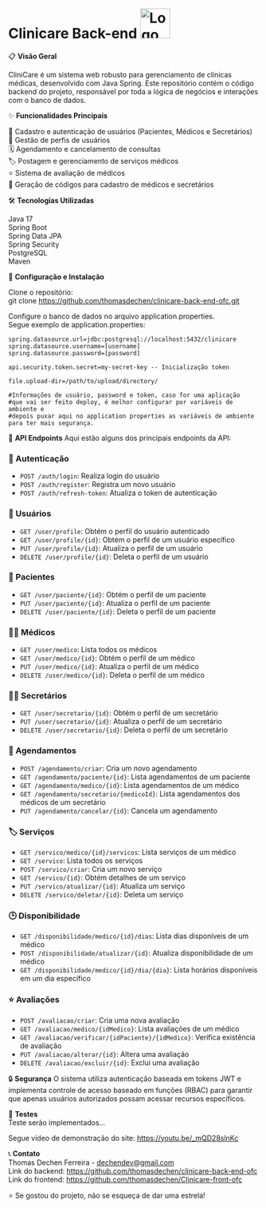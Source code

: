 # Clinicare Back-end <img src="https://cdn.worldvectorlogo.com/logos/spring-3.svg" width="60px" height="60px" alt="Logo do Angular">

📋 **Visão Geral**

CliniCare é um sistema web robusto para gerenciamento de clínicas médicas, desenvolvido com Java Spring. Este repositório contém o código backend do projeto, responsável por toda a lógica de negócios e interações com o banco de dados.

✨ **Funcionalidades Principais**

👤 Cadastro e autenticação de usuários (Pacientes, Médicos e Secretários)  
📝 Gestão de perfis de usuários  
🗓️ Agendamento e cancelamento de consultas  
🏷️ Postagem e gerenciamento de serviços médicos  
⭐ Sistema de avaliação de médicos  
🔐 Geração de códigos para cadastro de médicos e secretários  

🛠️ **Tecnologias Utilizadas**

Java 17  
Spring Boot  
Spring Data JPA  
Spring Security  
PostgreSQL  
Maven  

🚀 **Configuração e Instalação**

Clone o repositório:  
git clone https://github.com/thomasdechen/clinicare-back-end-ofc.git  

Configure o banco de dados no arquivo application.properties.  
Segue exemplo de application.properties:  

    spring.datasource.url=jdbc:postgresql://localhost:5432/clinicare  
    spring.datasource.username=[username]  
    spring.datasource.password=[password]  
    
    api.security.token.secret=my-secret-key -- Inicialização token  
    
    file.upload-dir=/path/to/upload/directory/  

    #Informações de usuário, password e token, caso for uma aplicação  
    #que vai ser feito deploy, é melhor configurar por variáveis de ambiente e  
    #depois puxar aqui no application properties as variáveis de ambiente para ter mais segurança.  


🔗 **API Endpoints**
Aqui estão alguns dos principais endpoints da API:

### 🔐 Autenticação
- `POST /auth/login`: Realiza login do usuário
- `POST /auth/register`: Registra um novo usuário
- `POST /auth/refresh-token`: Atualiza o token de autenticação

### 👤 Usuários
- `GET /user/profile`: Obtém o perfil do usuário autenticado
- `GET /user/profile/{id}`: Obtém o perfil de um usuário específico
- `PUT /user/profile/{id}`: Atualiza o perfil de um usuário
- `DELETE /user/profile/{id}`: Deleta o perfil de um usuário

### 🏥 Pacientes
- `GET /user/paciente/{id}`: Obtém o perfil de um paciente
- `PUT /user/paciente/{id}`: Atualiza o perfil de um paciente
- `DELETE /user/paciente/{id}`: Deleta o perfil de um paciente

### 👨‍⚕️ Médicos
- `GET /user/medico`: Lista todos os médicos
- `GET /user/medico/{id}`: Obtém o perfil de um médico
- `PUT /user/medico/{id}`: Atualiza o perfil de um médico
- `DELETE /user/medico/{id}`: Deleta o perfil de um médico

### 👩‍💼 Secretários
- `GET /user/secretario/{id}`: Obtém o perfil de um secretário
- `PUT /user/secretario/{id}`: Atualiza o perfil de um secretário
- `DELETE /user/secretario/{id}`: Deleta o perfil de um secretário

### 📅 Agendamentos
- `POST /agendamento/criar`: Cria um novo agendamento
- `GET /agendamento/paciente/{id}`: Lista agendamentos de um paciente
- `GET /agendamento/medico/{id}`: Lista agendamentos de um médico
- `GET /agendamento/secretario/{medicoId}`: Lista agendamentos dos médicos de um secretário
- `PUT /agendamento/cancelar/{id}`: Cancela um agendamento

### 🏷️ Serviços
- `GET /servico/medico/{id}/servicos`: Lista serviços de um médico
- `GET /servico`: Lista todos os serviços
- `POST /servico/criar`: Cria um novo serviço
- `GET /servico/{id}`: Obtém detalhes de um serviço
- `PUT /servico/atualizar/{id}`: Atualiza um serviço
- `DELETE /servico/deletar/{id}`: Deleta um serviço

### 🕒 Disponibilidade
- `GET /disponibilidade/medico/{id}/dias`: Lista dias disponíveis de um médico
- `POST /disponibilidade/atualizar/{id}`: Atualiza disponibilidade de um médico
- `GET /disponibilidade/medico/{id}/dia/{dia}`: Lista horários disponíveis em um dia específico

### ⭐ Avaliações
- `POST /avaliacao/criar`: Cria uma nova avaliação
- `GET /avaliacao/medico/{idMedico}`: Lista avaliações de um médico
- `GET /avaliacao/verificar/{idPaciente}/{idMedico}`: Verifica existência de avaliação
- `PUT /avaliacao/alterar/{id}`: Altera uma avaliação
- `DELETE /avaliacao/excluir/{id}`: Exclui uma avaliação

🔒 **Segurança**
O sistema utiliza autenticação baseada em tokens JWT e implementa controle de acesso baseado em funções (RBAC) para garantir que apenas usuários autorizados possam acessar recursos específicos.

🧪 **Testes**  
Teste serão implementados...  

Segue vídeo de demonstração do site: https://youtu.be/_mQD28slnKc

📞 **Contato**  
Thomas Dechen Ferreira - dechendev@gmail.com  
Link do backend: https://github.com/thomasdechen/clinicare-back-end-ofc  
Link do frontend: https://github.com/thomasdechen/Clinicare-front-ofc  

⭐️ Se gostou do projeto, não se esqueça de dar uma estrela!  
